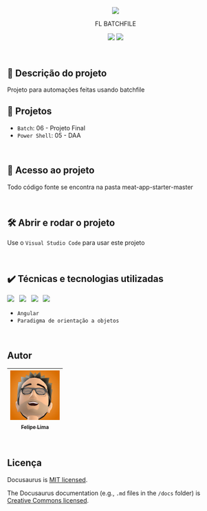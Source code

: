 <p align="center"><img src="https://upload.wikimedia.org/wikipedia/commons/f/f9/Windows_Terminal_Logo.png" width="170" align="center"></p>
<p align="center">FL BATCHFILE</p>
<p align="center">
<img src="https://img.shields.io/badge/STATUS-EM%20DESENVOLVIMENTO-e23237">
<img src="https://img.shields.io/badge/PROJECT%20VERSION-1.0.0-b52e31">
</p>

<BR>

## 📃 Descrição do projeto

<p align="justify">
 Projeto para automações feitas usando batchfile



<BR>

## :hammer: Projetos

- `Batch`: 06 - Projeto Final
- `Power Shell`: 05 - DAA

<BR>

## 📁 Acesso ao projeto

Todo código fonte se encontra na pasta meat-app-starter-master

<BR>

## 🛠️ Abrir e rodar o projeto

Use o ``Visual Studio Code`` para usar este projeto

<BR>

## ✔️ Técnicas e tecnologias utilizadas

<p align="justify">
<img width="90" src="https://cdn.jsdelivr.net/gh/devicons/devicon/icons/angularjs/angularjs-plain.svg">
&nbsp;&nbsp;<img width="90" src="https://cdn.jsdelivr.net/gh/devicons/devicon/icons/git/git-original.svg">
&nbsp;&nbsp;<img width="90"  src="https://cdn.jsdelivr.net/gh/devicons/devicon/icons/typescript/typescript-original.svg">
&nbsp;&nbsp;<img width="90" src="https://cdn.jsdelivr.net/gh/devicons/devicon/icons/vscode/vscode-original.svg">
</p>

- ``Angular``
- ``Paradigma de orientação a objetos``

<BR>

## Autor

| [<img src="https://github.com/felip3fl/felip3fl/blob/main/Material/Nick/nick1.jpg?raw=true" width=115><br><sub>Felipe Lima</sub>](https://github.com/felip3fl) | 
| :---: 
  
<BR>
  
## Licença

Docusaurus is [MIT licensed](./LICENSE).

The Docusaurus documentation (e.g., `.md` files in the `/docs` folder) is [Creative Commons licensed](./LICENSE-docs).
